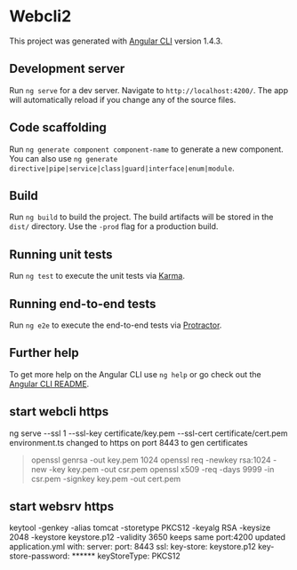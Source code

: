 # Webcli2

This project was generated with [Angular CLI](https://github.com/angular/angular-cli) version 1.4.3.

## Development server

Run `ng serve` for a dev server. Navigate to `http://localhost:4200/`. The app will automatically reload if you change any of the source files.

## Code scaffolding

Run `ng generate component component-name` to generate a new component. You can also use `ng generate directive|pipe|service|class|guard|interface|enum|module`.

## Build

Run `ng build` to build the project. The build artifacts will be stored in the `dist/` directory. Use the `-prod` flag for a production build.

## Running unit tests

Run `ng test` to execute the unit tests via [Karma](https://karma-runner.github.io).

## Running end-to-end tests

Run `ng e2e` to execute the end-to-end tests via [Protractor](http://www.protractortest.org/).

## Further help

To get more help on the Angular CLI use `ng help` or go check out the [Angular CLI README](https://github.com/angular/angular-cli/blob/master/README.md).

## start webcli https
ng serve --ssl 1 --ssl-key certificate/key.pem --ssl-cert certificate/cert.pem
environment.ts changed to https on port 8443
to gen certificates
> openssl genrsa -out key.pem 1024
> openssl req -newkey rsa:1024 -new -key key.pem -out csr.pem
> openssl x509 -req -days 9999 -in csr.pem -signkey key.pem -out cert.pem

## start websrv https
keytool -genkey -alias tomcat -storetype PKCS12 -keyalg RSA -keysize 2048 -keystore keystore.p12 -validity 3650
keeps same port:4200
updated application.yml with:
server:
  port: 8443
  ssl:
    key-store: keystore.p12
    key-store-password: ******
    keyStoreType: PKCS12
    
